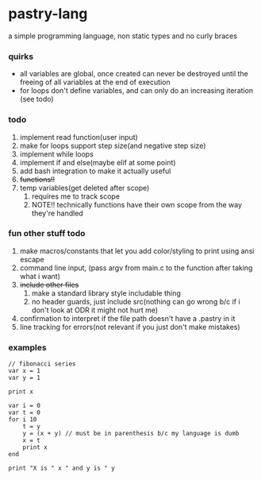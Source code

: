 # pastry-lang

a simple programming language, non static types and no curly braces

### quirks

- all variables are global, once created can never be destroyed until the freeing of all variables at the end of execution
- for loops don't define variables, and can only do an increasing iteration (see todo)

### todo

1. implement read function(user input)
1. make for loops support step size(and negative step size)
1. implement while loops
1. implement if and else(maybe elif at some point)
1. add bash integration to make it actually useful
1. ~~functions!!~~
1. temp variables(get deleted after scope)
    1. requires me to track scope
    1. NOTE!! technically functions have their own scope from the way they're handled

### fun other stuff todo

1. make macros/constants that let you add color/styling to print using ansi escape
1. command line input, (pass argv from main.c to the function after taking what i want)
1. ~~include other files~~
    1. make a standard library style includable thing
    1. no header guards, just include src(nothing can go wrong b/c if i don't look at ODR it might not hurt me)
1. confirmation to interpret if the file path doesn't have a .pastry in it
1. line tracking for errors(not relevant if you just don't make mistakes)

### examples

```
// fibonacci series
var x = 1
var y = 1

print x

var i = 0
var t = 0
for i 10
	t = y
	y = (x + y) // must be in parenthesis b/c my language is dumb
	x = t
	print x
end

print "X is " x " and y is " y
```
